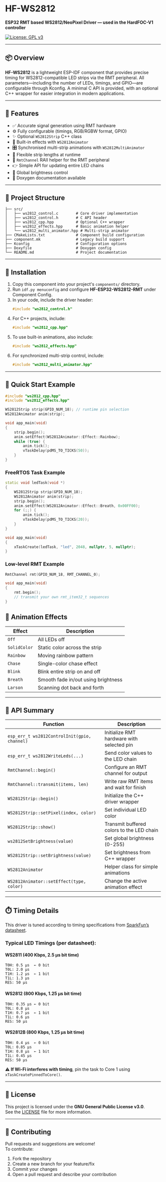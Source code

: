 # HF-WS2812  
**ESP32 RMT based WS2812/NeoPixel Driver — used in the HardFOC-V1 controller**

[![License: GPL v3](https://img.shields.io/badge/License-GPLv3-blue.svg)](https://www.gnu.org/licenses/gpl-3.0)

---

## 📦 Overview

**HF-WS2812** is a lightweight ESP-IDF component that provides precise timing for WS2812-compatible LED strips via the RMT peripheral. All parameters—including the number of LEDs, timings, and GPIO—are configurable through Kconfig. A minimal C API is provided, with an optional C++ wrapper for easier integration in modern applications.

---

## 🚀 Features

- ✅ Accurate signal generation using RMT hardware
- ⚙️ Fully configurable (timings, RGB/RGBW format, GPIO)
- ✨ Optional `WS2812Strip` C++ class
- 🌈 Built-in effects with `WS2812Animator`
- 🎛️ Synchronised multi-strip animations with `WS2812MultiAnimator`
- 📏 Flexible strip lengths at runtime
- 🧰 `RmtChannel` RAII helper for the RMT peripheral
- 👉 Simple API for updating entire LED chains
- 🔆 Global brightness control
- 📝 Doxygen documentation available

---

## 📂 Project Structure

```
├── src/
│   ├── ws2812_control.c        # Core driver implementation
│   ├── ws2812_control.h        # C API header
│   ├── ws2812_cpp.hpp          # Optional C++ wrapper
│   ├── ws2812_effects.hpp      # Basic animation helper
│   └── ws2812_multi_animator.hpp # Multi-strip animator
├── CMakeLists.txt              # Component build configuration
├── component.mk                # Legacy build support
├── Kconfig                     # Configuration options
├── Doxyfile                    # Doxygen config
└── README.md                   # Project documentation
```

---

## 🔧 Installation

1. Copy this component into your project's `components/` directory.
2. Run `idf.py menuconfig` and configure **HF-ESP32-WS2812-RMT** under Component Config.
3. In your code, include the driver header:
   ```c
   #include "ws2812_control.h"
   ```
4. For C++ projects, include:
   ```cpp
   #include "ws2812_cpp.hpp"
   ```
5. To use built-in animations, also include:
   ```cpp
   #include "ws2812_effects.hpp"
   ```
6. For synchronized multi-strip control, include:
   ```cpp
   #include "ws2812_multi_animator.hpp"
   ```

---

## 🧠 Quick Start Example

```cpp
#include "ws2812_cpp.hpp"
#include "ws2812_effects.hpp"

WS2812Strip strip(GPIO_NUM_18); // runtime pin selection
WS2812Animator anim(strip);

void app_main(void)
{
    strip.begin();
    anim.setEffect(WS2812Animator::Effect::Rainbow);
    while (true) {
        anim.tick();
        vTaskDelay(pdMS_TO_TICKS(50));
    }
}
```

### FreeRTOS Task Example

```cpp
static void ledTask(void *)
{
    WS2812Strip strip(GPIO_NUM_18);
    WS2812Animator anim(strip);
    strip.begin();
    anim.setEffect(WS2812Animator::Effect::Breath, 0x00FF00);
    for (;;) {
        anim.tick();
        vTaskDelay(pdMS_TO_TICKS(20));
    }
}

void app_main(void)
{
    xTaskCreate(ledTask, "led", 2048, nullptr, 5, nullptr);
} 
```

### Low-level RMT Example

```cpp
RmtChannel rmt(GPIO_NUM_18, RMT_CHANNEL_0);

void app_main(void)
{
    rmt.begin();
    // transmit your own rmt_item32_t sequences
}
```

## 🎨 Animation Effects

| Effect | Description |
|--------------|---------------------------------------|
| `Off` | All LEDs off |
| `SolidColor` | Static color across the strip |
| `Rainbow` | Moving rainbow pattern |
| `Chase` | Single-color chase effect |
| `Blink` | Blink entire strip on and off |
| `Breath` | Smooth fade in/out using brightness |
| `Larson` | Scanning dot back and forth |

---

## 📰 API Summary

| Function                                  | Description                                 |
|-------------------------------------------|---------------------------------------------|
| `esp_err_t ws2812ControlInit(gpio, channel)` | Initialize RMT hardware with selected pin |
| `esp_err_t ws2812WriteLeds(...)`        | Send color values to the LED chain          |
| `RmtChannel::begin()`                   | Configure an RMT channel for output |
| `RmtChannel::transmit(items, len)`      | Write raw RMT items and wait for finish |
| `WS2812Strip::begin()`                    | Initialize the C++ driver wrapper           |
| `WS2812Strip::setPixel(index, color)`     | Set individual LED color                    |
| `WS2812Strip::show()`                     | Transmit buffered colors to the LED chain   |
| `ws2812SetBrightness(value)`              | Set global brightness (0-255)     |
| `WS2812Strip::setBrightness(value)`       | Set brightness from C++ wrapper   |
| `WS2812Animator`                          | Helper class for simple animations      |
| `WS2812Animator::setEffect(type, color)`  | Change the active animation effect      |

---

## ⏱️ Timing Details

This driver is tuned according to timing specifications from [SparkFun’s datasheet](https://cdn.sparkfun.com/datasheets/Components/LED/COM-12877.pdf).

### Typical LED Timings (per datasheet):

#### WS2811 (400 Kbps, 2.5 μs bit time)
```
T0H: 0.5 μs  ← 0 bit
T0L: 2.0 μs
T1H: 1.2 μs  ← 1 bit
T1L: 1.3 μs
RES: 50 μs
```

#### WS2812 (800 Kbps, 1.25 μs bit time)
```
T0H: 0.35 μs ← 0 bit
T0L: 0.8 μs
T1H: 0.7 μs  ← 1 bit
T1L: 0.6 μs
RES: 50 μs
```

#### WS2812B (800 Kbps, 1.25 μs bit time)
```
T0H: 0.4 μs  ← 0 bit
T0L: 0.85 μs
T1H: 0.8 μs  ← 1 bit
T1L: 0.45 μs
RES: 50 μs
```

⚠️ **If Wi-Fi interferes with timing**, pin the task to Core 1 using `xTaskCreatePinnedToCore()`.

---

## 📜 License

This project is licensed under the **GNU General Public License v3.0**.  
See the [LICENSE](./LICENSE) file for more information.

---

## 🤝 Contributing

Pull requests and suggestions are welcome!  
To contribute:

1. Fork the repository  
2. Create a new branch for your feature/fix  
3. Commit your changes  
4. Open a pull request and describe your contribution  
